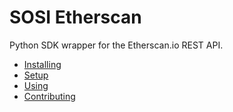 # SOSI Etherscan

Python SDK wrapper for the Etherscan.io REST API.

- [Installing](docs/installing.md)
- [Setup](docs/setup.md)
- [Using](docs/using.md)
- [Contributing](docs/contributing.md)
